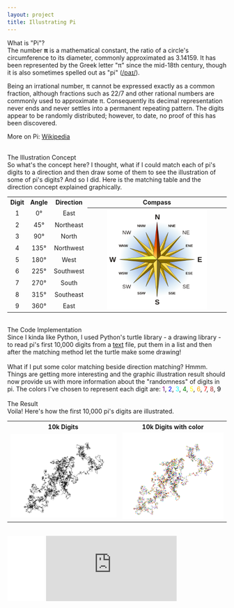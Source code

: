 ```yaml
---
layout: project
title: Illustrating Pi
---
```

<div class="message">
  What is "Pi"?
</div>
The number <strong>π</strong> is a mathematical constant, the ratio of a circle's circumference to its diameter, commonly approximated as 3.14159. It has been represented by the Greek letter "π" since the mid-18th century, though it is also sometimes spelled out as "pi" (<a href="https://translate.google.com/translate_tts?ie=UTF-8&q=pi&tl=en&total=1&idx=0&textlen=7&client=t&prev=input">/paɪ/</a>).

Being an irrational number, π cannot be expressed exactly as a common fraction, although fractions such as 22/7 and other rational numbers are commonly used to approximate π. Consequently its decimal representation never ends and never settles into a permanent repeating pattern. The digits appear to be randomly distributed; however, to date, no proof of this has been discovered.

More on Pi: <a href="http://en.wikipedia.org/wiki/Pi" target="_blank">Wikipedia</a>

<br>

<div class="message">
  The Illustration Concept
</div>
So what's the concept here? I thought, what if I could match each of pi's digits to a direction and then draw some of them to see the illustration of some of pi's digits? And so I did. Here is the matching table and the direction concept explained graphically.

<table align="center">
  <tr>
    <th>Digit</th>
    <th>Angle</th>		
    <th>Direction</th>
    <th>Compass</th>
  </tr>

  <tr>
    <td align="center">1</td>
    <td align="center">0°</td>		
    <td align="center">East</td>
    <th rowspan="9"><img src="compass.png" alt="Compass" style="width:75%"> </th>
  </tr> 

  <tr>
    <td align="center">2</td>
    <td align="center">45°</td>		
    <td align="center">Northeast</td>
  </tr> 

  <tr>
    <td align="center">3</td>
    <td align="center">90°</td>		
    <td align="center">North</td>
  </tr> 

   <tr>
    <td align="center">4</td>
    <td align="center">135°</td>		
    <td align="center">Northwest</td>
  </tr> 

   <tr>
    <td align="center">5</td>
    <td align="center">180°</td>		
    <td align="center">West</td>
  </tr> 

   <tr>
    <td align="center">6</td>
    <td align="center">225°</td>		
    <td align="center">Southwest</td>
  </tr> 

   <tr>
    <td align="center">7</td>
    <td align="center">270°</td>		
    <td align="center">South</td>
  </tr>  

  <tr>
    <td align="center">8</td>
    <td align="center">315°</td>		
    <td align="center">Southeast</td>
  </tr> 

   <tr>
    <td align="center">9</td>
    <td align="center">360°</td>		
    <td align="center">East</td>
  </tr>    
</table>
<br>

<div class="message">
  The Code Implementation
</div>
Since I kinda like Python, I used Python's turtle library - a drawing library - to read pi's first 10,000 digits from a <a href="../projects/pi10k.txt">text</a> file, put them in a list and then after the matching method let the turtle make some drawing!

<div><script src="https://gist.github.com/stefanos990/644d6c0e0d9e3f025226.js"></script></div>
<br>
What if I put some color matching beside direction matching? Hmmm. Things are getting more interesting and the graphic illustration result should now provide us with more information about the "randomness" of digits in pi. The colors I've chosen to represent each digit are: <font color="purple">1</font>, <font color="blue">2</font>, <font color="cyan">3</font>, <font color="green">4</font>, <font color="yellow">5</font>, <font color="orange">6</font>, <font color="red">7</font>, <font color="brown">8</font>, <font color="black">9</font>

<div><script src="https://gist.github.com/stefanos990/c60ec9e884a18bc04da5.js"></script></div>
<br>
<div class="message">
  The Result
</div>
Voila! Here's how the first 10,000 pi's digits are illustrated.

<table align="center">
  <tr>
    <th>10k Digits</th>
    <th>10k Digits with color</th>		
  </tr>

  <tr>
    <td align="center"><a href="../projects/10k.png"><img src="10k.png"></a></td>
    <td align="center"><a href="../projects/10k_color.png"><img src="10k_color.png"></a></td>	
  </tr>
  </table>
  <br>

<div>

<iframe src="//www.facebook.com/plugins/share_button.php?href=http://stefanos990.com/blog/first/&amp;layout=button_count&amp;appId=460671367340473" scrolling="no" frameborder="0" style="border:none; overflow:hidden; width:85px;" allowTransparency="true"></iframe>

<iframe id="tweet-button" allowtransparency="true" frameborder="0" scrolling="no" src="http://platform.twitter.com/widgets/tweet_button.html?via=stefanos990&amp;count=horizontal&amp;url=http://stefanos990.com/blog/first/&amp;text=First Blog Post"></iframe>
</div>

<script>
  (function(i,s,o,g,r,a,m){i['GoogleAnalyticsObject']=r;i[r]=i[r]||function(){
  (i[r].q=i[r].q||[]).push(arguments)},i[r].l=1*new Date();a=s.createElement(o),
  m=s.getElementsByTagName(o)[0];a.async=1;a.src=g;m.parentNode.insertBefore(a,m)
  })(window,document,'script','//www.google-analytics.com/analytics.js','ga');

  ga('create', 'UA-58975019-1', 'auto');
  ga('send', 'pageview');

</script>